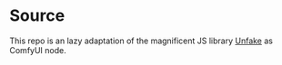 # Source
This repo is an lazy adaptation of the magnificent JS library [Unfake](https://github.com/jenissimo/unfake.js) as ComfyUI node.
